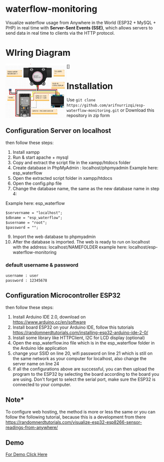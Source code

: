# waterflow-monitoring
Visualize waterflow usage from Anywhere in the World (ESP32 + MySQL + PHP) 
in real time with **Server-Sent Events (SSE)**, which allows servers to send data in real time to clients via the HTTP protocol.

# WIring Diagram
[<img align="left" alt="smart water meter by hydroflow id" title="" width="200px" src="img/wiring.jpg" />] 

# Installation
Use ```git clone https://github.com/arifnurrizqi/esp-waterflow-monitoring.git``` or Download this repository in zip form

## Configuration Server on localhost

then follow these steps:
1. Install xampp
2. Run & start apache + mysql
3. Copy and extract the script file in the xampp/htdocs folder
4. Create database in PhpMyAdmin : localhost/phpmyadmin
Example here: esp_waterflow
5. Open the extracted script folder in xampp/htdocs
6. Open the config.php file
8. Change the database name, the same as the new database name in step 4:

Example here: esp_waterflow
```
$servername = "localhost";
$dbname = "esp_waterflow";
$username = "root";
$password = "";
```

9. Import the web database to phpmyadmin
10. After the database is imported. The web is ready to run on localhost with the address: localhost/NAMEFOLDER
example here: localhost/esp-waterflow-monitoring

### default username & password
```
username : user
password : 12345678
```

## Configuration Microcontroller ESP32
then follow these steps:
1. Install Arduino IDE 2.0, download on https://www.arduino.cc/en/software
2. Install board ESP32 on your Arduino IDE, follow this tutorials https://randomnerdtutorials.com/installing-esp32-arduino-ide-2-0/
3. Install some library like HTTPClient, I2C for LCD display (optional)
4. Open the esp_waterflow.ino file which is in the esp_waterflow folder in the Arduino Ide application
5. change your SSID on line 20, wifi password on line 21 which is still on the same network as your computer for localhost, also change the server name on line 24
6. If all the configurations above are successful, you can then upload the program to the ESP32 by selecting the board according to the board you are using. Don't forget to select the serial port, make sure the ESP32 is connected to your computer.

## Note*
To configure web hosting, the method is more or less the same or you can follow the following tutorial, because this is a development from there
https://randomnerdtutorials.com/visualize-esp32-esp8266-sensor-readings-from-anywhere/

## Demo
<a href="https://sample.hydroflow.id"> For Demo Click Here</a>
